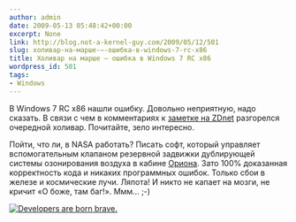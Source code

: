 ```yaml
---
author: admin
date: 2009-05-13 05:48:42+00:00
excerpt: None
link: http://blog.not-a-kernel-guy.com/2009/05/12/501
slug: холивар-на-марше-–-ошибка-в-windows-7-rc-x86
title: Холивар на марше – ошибка в Windows 7 RC x86
wordpress_id: 501
tags:
- Windows
---
```


В Windows 7 RC x86 нашли ошибку. Довольно неприятную, надо сказать. В связи с чем в комментариях к [заметке на ZDnet](http://blogs.zdnet.com/Bott/?p=1003) разгорелся очередной холивар. Почитайте, зело интересно.

Пойти, что ли, в NASA работать? Писать софт, который управляет вспомогательным клапаном резервной задвижки дублирующей системы озонирования воздуха в кабине [Ориона](http://www.nasa.gov/mission_pages/constellation/orion/index.html). Зато 100% доказанная корректность кода и никаких программных ошибок. Только сбои в железе и космические лучи. Ляпота! И никто не капает на мозги, не кричит «О боже, там баг!». Ммм… ;-)

[![Developers are born brave.](/2009/05/developersarebornbrave_small.jpg)](/2009/05/developersarebornbrave.jpg)
